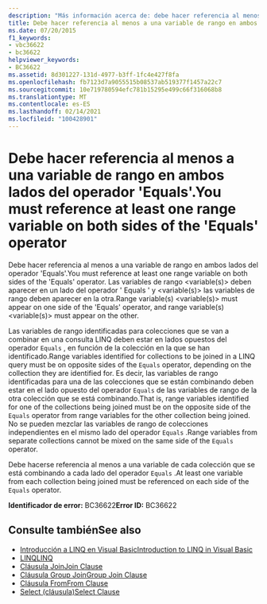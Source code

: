 ```yaml
---
description: "Más información acerca de: debe hacer referencia al menos a una variable de rango en ambos lados del operador ' Equals '."
title: Debe hacer referencia al menos a una variable de rango en ambos lados del operador 'Equals'.
ms.date: 07/20/2015
f1_keywords:
- vbc36622
- bc36622
helpviewer_keywords:
- BC36622
ms.assetid: 8d301227-131d-4977-b3ff-1fc4e427f8fa
ms.openlocfilehash: fb7123d7a9055515b08537ab519377f1457a22c7
ms.sourcegitcommit: 10e719780594efc781b15295e499c66f316068b8
ms.translationtype: MT
ms.contentlocale: es-ES
ms.lasthandoff: 02/14/2021
ms.locfileid: "100428901"
---
```

# <a name="you-must-reference-at-least-one-range-variable-on-both-sides-of-the-equals-operator"></a><span data-ttu-id="2d4af-103">Debe hacer referencia al menos a una variable de rango en ambos lados del operador 'Equals'.</span><span class="sxs-lookup"><span data-stu-id="2d4af-103">You must reference at least one range variable on both sides of the 'Equals' operator</span></span>

<span data-ttu-id="2d4af-104">Debe hacer referencia al menos a una variable de rango en ambos lados del operador 'Equals'.</span><span class="sxs-lookup"><span data-stu-id="2d4af-104">You must reference at least one range variable on both sides of the 'Equals' operator.</span></span> <span data-ttu-id="2d4af-105">Las variables de rango \<variable(s)> deben aparecer en un lado del operador ' Equals ' y \<variable(s)> las variables de rango deben aparecer en la otra.</span><span class="sxs-lookup"><span data-stu-id="2d4af-105">Range variable(s) \<variable(s)> must appear on one side of the 'Equals' operator, and range variable(s) \<variable(s)> must appear on the other.</span></span>  
  
 <span data-ttu-id="2d4af-106">Las variables de rango identificadas para colecciones que se van a combinar en una consulta LINQ deben estar en lados opuestos del operador `Equals` , en función de la colección en la que se han identificado.</span><span class="sxs-lookup"><span data-stu-id="2d4af-106">Range variables identified for collections to be joined in a LINQ query must be on opposite sides of the `Equals` operator, depending on the collection they are identified for.</span></span> <span data-ttu-id="2d4af-107">Es decir, las variables de rango identificadas para una de las colecciones que se están combinando deben estar en el lado opuesto del operador `Equals` de las variables de rango de la otra colección que se está combinando.</span><span class="sxs-lookup"><span data-stu-id="2d4af-107">That is, range variables identified for one of the collections being joined must be on the opposite side of the `Equals` operator from range variables for the other collection being joined.</span></span> <span data-ttu-id="2d4af-108">No se pueden mezclar las variables de rango de colecciones independientes en el mismo lado del operador `Equals` .</span><span class="sxs-lookup"><span data-stu-id="2d4af-108">Range variables from separate collections cannot be mixed on the same side of the `Equals` operator.</span></span>  
  
 <span data-ttu-id="2d4af-109">Debe hacerse referencia al menos a una variable de cada colección que se está combinando a cada lado del operador `Equals` .</span><span class="sxs-lookup"><span data-stu-id="2d4af-109">At least one variable from each collection being joined must be referenced on each side of the `Equals` operator.</span></span>  
  
 <span data-ttu-id="2d4af-110">**Identificador de error:** BC36622</span><span class="sxs-lookup"><span data-stu-id="2d4af-110">**Error ID:** BC36622</span></span>  
  
## <a name="see-also"></a><span data-ttu-id="2d4af-111">Consulte también</span><span class="sxs-lookup"><span data-stu-id="2d4af-111">See also</span></span>

- [<span data-ttu-id="2d4af-112">Introducción a LINQ en Visual Basic</span><span class="sxs-lookup"><span data-stu-id="2d4af-112">Introduction to LINQ in Visual Basic</span></span>](../programming-guide/language-features/linq/introduction-to-linq.md)
- [<span data-ttu-id="2d4af-113">LINQ</span><span class="sxs-lookup"><span data-stu-id="2d4af-113">LINQ</span></span>](../programming-guide/language-features/linq/index.md)
- [<span data-ttu-id="2d4af-114">Cláusula Join</span><span class="sxs-lookup"><span data-stu-id="2d4af-114">Join Clause</span></span>](../language-reference/queries/join-clause.md)
- [<span data-ttu-id="2d4af-115">Cláusula Group Join</span><span class="sxs-lookup"><span data-stu-id="2d4af-115">Group Join Clause</span></span>](../language-reference/queries/group-join-clause.md)
- [<span data-ttu-id="2d4af-116">Cláusula From</span><span class="sxs-lookup"><span data-stu-id="2d4af-116">From Clause</span></span>](../language-reference/queries/from-clause.md)
- [<span data-ttu-id="2d4af-117">Select (cláusula)</span><span class="sxs-lookup"><span data-stu-id="2d4af-117">Select Clause</span></span>](../language-reference/queries/select-clause.md)
